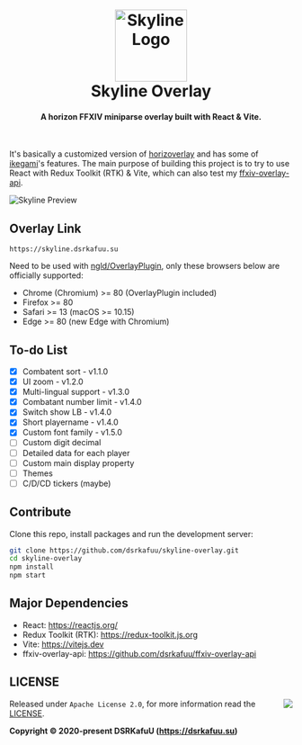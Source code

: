 <h1 align="center">
  <img src="https://raw.githubusercontent.com/dsrkafuu/skyline-overlay/main/assets/logo.svg" alt="Skyline Logo" width="128" /><br />
  Skyline Overlay
  <br />
</h1>

<h4 align="center">A horizon FFXIV miniparse overlay built with React & Vite.</h4>

<br />

It's basically a customized version of [horizoverlay](https://github.com/bsides/horizoverlay/) and has some of [ikegami](https://github.com/hibiyasleep/ikegami)'s features. The main purpose of building this project is to try to use React with Redux Toolkit (RTK) & Vite, which can also test my [ffxiv-overlay-api](https://github.com/dsrkafuu/ffxiv-overlay-api).

<img align="center" src="https://raw.githubusercontent.com/dsrkafuu/skyline-overlay/main/assets/preview.jpg" alt="Skyline Preview" />

## Overlay Link

```
https://skyline.dsrkafuu.su
```

Need to be used with [ngld/OverlayPlugin](https://github.com/ngld/OverlayPlugin), only these browsers below are officially supported:

- Chrome (Chromium) >= 80 (OverlayPlugin included)
- Firefox >= 80
- Safari >= 13 (macOS >= 10.15)
- Edge >= 80 (new Edge with Chromium)

## To-do List

- [x] Combatent sort - v1.1.0
- [x] UI zoom - v1.2.0
- [x] Multi-lingual support - v1.3.0
- [x] Combatant number limit - v1.4.0
- [x] Switch show LB - v1.4.0
- [x] Short playername - v1.4.0
- [x] Custom font family - v1.5.0
- [ ] Custom digit decimal
- [ ] Detailed data for each player
- [ ] Custom main display property
- [ ] Themes
- [ ] C/D/CD tickers (maybe)

## Contribute

Clone this repo, install packages and run the development server:

```bash
git clone https://github.com/dsrkafuu/skyline-overlay.git
cd skyline-overlay
npm install
npm start
```

## Major Dependencies

- React: <https://reactjs.org/>
- Redux Toolkit (RTK): <https://redux-toolkit.js.org>
- Vite: <https://vitejs.dev>
- ffxiv-overlay-api: <https://github.com/dsrkafuu/ffxiv-overlay-api>

## LICENSE

<a href="https://app.fossa.com/projects/git%2Bgithub.com%2Fdsrkafuu%2Fskyline-overlay?ref=badge_large" alt="FOSSA Status"><img align="right" src="https://app.fossa.com/api/projects/git%2Bgithub.com%2Fdsrkafuu%2Fskyline-overlay.svg?type=large"/></a>

Released under `Apache License 2.0`, for more information read the [LICENSE](https://github.com/dsrkafuu/skyline-overlay/blob/main/LICENSE).

**Copyright © 2020-present DSRKafuU (<https://dsrkafuu.su>)**
